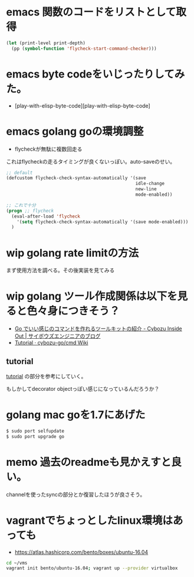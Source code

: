 # emacs 関数のコードをリストとして取得

```lisp
(let (print-level print-depth)
  (pp (symbol-function 'flycheck-start-command-checker)))
```

# emacs byte codeをいじったりしてみた。

- [play-with-elisp-byte-code][play-with-elisp-byte-code]

# emacs golang goの環境調整

- flycheckが無駄に複数回走る

これはflycheckの走るタイミングが良くないっぽい。auto-saveのせい。

```lisp
;; default
(defcustom flycheck-check-syntax-automatically '(save
                                                 idle-change
                                                 new-line
                                                 mode-enabled))

;; これで十分
(progn ;; flycheck
  (eval-after-load 'flycheck
    '(setq flycheck-check-syntax-automatically '(save mode-enabled)))
  )
```

# wip golang rate limitの方法

まず使用方法を調べる。その後実装を見てみる


# wip golang ツール作成関係は以下を見ると色々身につきそう？

- [Go でいい感じのコマンドを作れるツールキットの紹介 - Cybozu Inside Out | サイボウズエンジニアのブログ](http://blog.cybozu.io/entry/cybozu-go-cmd)
- [Tutorial · cybozu-go/cmd Wiki](https://github.com/cybozu-go/cmd/wiki/Tutorial)

## tutorial

[tutorial](https://github.com/cybozu-go/cmd/wiki/Tutorial) の部分を参考にしていく。

もしかしてdecorator objectっぽい感じになっているんだろうか？


# golang mac goを1.7にあげた

```bash
$ sudo port selfupdate
$ sudo port upgrade go
```

# memo 過去のreadmeも見かえすと良い。

channelを使ったsyncの部分とか復習したほうが良さそう。

# vagrantでちょっとしたlinux環境はあっても

- https://atlas.hashicorp.com/bento/boxes/ubuntu-16.04

```bash
cd ~/vms
vagrant init bento/ubuntu-16.04; vagrant up --provider virtualbox
```
